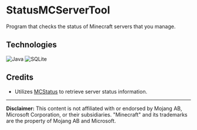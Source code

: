 # StatusMCServerTool
Program that checks the status of Minecraft servers that you manage.

## Technologies

![Java](https://img.shields.io/badge/java-%23ED8B00.svg?style=for-the-badge&logo=openjdk&logoColor=white)
![SQLite](https://img.shields.io/badge/sqlite-%2307405e.svg?style=for-the-badge&logo=sqlite&logoColor=white)

## Credits
- Utilizes [MCStatus](https://mcstatus.io) to retrieve server status information.

---

**Disclaimer:** This content is not affiliated with or endorsed by Mojang AB, Microsoft Corporation, or their subsidiaries. "Minecraft" and its trademarks are the property of Mojang AB and Microsoft.
